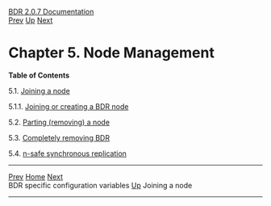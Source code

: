   [BDR 2.0.7 Documentation](README.md)                                                                                                  
  [Prev](bdr-configuration-variables.md "BDR specific configuration variables")   [Up](manual.md)        [Next](node-management-joining.md "Joining a node")  


# Chapter 5. Node Management

**Table of Contents**

5.1. [Joining a node](node-management-joining.md)

5.1.1. [Joining or creating a BDR
node](node-management-joining.md#NODE-MANAGEMENT-JOINING-BDR)

5.2. [Parting (removing) a node](node-management-removing.md)

5.3. [Completely removing BDR](node-management-disabling.md)

5.4. [n-safe synchronous replication](node-management-synchronous.md)



  --------------------------------------------------------- ----------------------------------- -----------------------------------------------------
  [Prev](bdr-configuration-variables.md)    [Home](README.md)    [Next](node-management-joining.md)  
  BDR specific configuration variables                       [Up](manual.md)                                          Joining a node
  --------------------------------------------------------- ----------------------------------- -----------------------------------------------------

